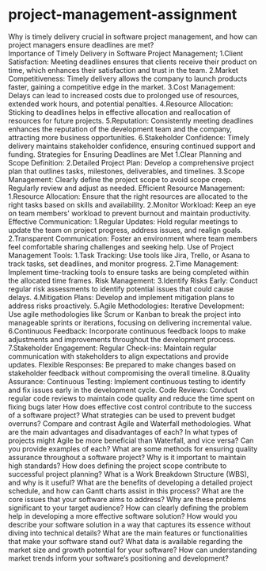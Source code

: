 # project-management-assignment
Why is timely delivery crucial in software project management, and how can project managers ensure deadlines are met?\
Importance of Timely Delivery in Software Project Management;
1.Client Satisfaction: Meeting deadlines ensures that clients receive their product on time, which enhances their satisfaction and trust in the team.
2.Market Competitiveness: Timely delivery allows the company to launch products faster, gaining a competitive edge in the market.
3.Cost Management: Delays can lead to increased costs due to prolonged use of resources, extended work hours, and potential penalties.
4.Resource Allocation: Sticking to deadlines helps in effective allocation and reallocation of resources for future projects.
5.Reputation: Consistently meeting deadlines enhances the reputation of the development team and the company, attracting more business opportunities.
6.Stakeholder Confidence: Timely delivery maintains stakeholder confidence, ensuring continued support and funding.
Strategies for Ensuring Deadlines are Met
1.Clear Planning and Scope Definition:
2.Detailed Project Plan: Develop a comprehensive project plan that outlines tasks, milestones, deliverables, and timelines.
3.Scope Management: Clearly define the project scope to avoid scope creep. Regularly review and adjust as needed.
 Efficient Resource Management:
1.Resource Allocation: Ensure that the right resources are allocated to the right tasks based on skills and availability.
2.Monitor Workload: Keep an eye on team members' workload to prevent burnout and maintain productivity.
Effective Communication:
1.Regular Updates: Hold regular meetings to update the team on project progress, address issues, and realign goals.
2.Transparent Communication: Foster an environment where team members feel comfortable sharing challenges and seeking help.
Use of Project Management Tools:
1.Task Tracking: Use tools like Jira, Trello, or Asana to track tasks, set deadlines, and monitor progress.
2.Time Management: Implement time-tracking tools to ensure tasks are being completed within the allocated time frames.
Risk Management:
3.Identify Risks Early: Conduct regular risk assessments to identify potential issues that could cause delays.
4.Mitigation Plans: Develop and implement mitigation plans to address risks proactively.
5.Agile Methodologies:
Iterative Development: Use agile methodologies like Scrum or Kanban to break the project into manageable sprints or iterations, focusing on delivering incremental value.
6.Continuous Feedback: Incorporate continuous feedback loops to make adjustments and improvements throughout the development process.
7.Stakeholder Engagement:
Regular Check-ins: Maintain regular communication with stakeholders to align expectations and provide updates.
Flexible Responses: Be prepared to make changes based on stakeholder feedback without compromising the overall timeline.
8.Quality Assurance:
Continuous Testing: Implement continuous testing to identify and fix issues early in the development cycle.
Code Reviews: Conduct regular code reviews to maintain code quality and reduce the time spent on fixing bugs later
How does effective cost control contribute to the success of a software project? What strategies can be used to prevent budget overruns?
Compare and contrast Agile and Waterfall methodologies. What are the main advantages and disadvantages of each?
In what types of projects might Agile be more beneficial than Waterfall, and vice versa? Can you provide examples of each?
What are some methods for ensuring quality assurance throughout a software project? Why is it important to maintain high standards?
How does defining the project scope contribute to successful project planning? What is a Work Breakdown Structure (WBS), and why is it useful?
What are the benefits of developing a detailed project schedule, and how can Gantt charts assist in this process?
What are the core issues that your software aims to address? Why are these problems significant to your target audience?
How can clearly defining the problem help in developing a more effective software solution?
How would you describe your software solution in a way that captures its essence without diving into technical details?
What are the main features or functionalities that make your software stand out?
What data is available regarding the market size and growth potential for your software?
How can understanding market trends inform your software’s positioning and development?

